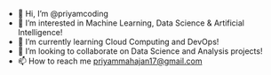 - 👋 Hi, I’m @priyamcoding
- 👀 I’m interested in Machine Learning, Data Science & Artificial Intelligence!
- 🌱 I’m currently learning Cloud Computing and DevOps!
- 💞️ I’m looking to collaborate on Data Science and Analysis projects! 
- 📫 How to reach me priyammahajan17@gmail.com

<!---
priyamcoding/priyamcoding is a ✨ special ✨ repository because its `README.md` (this file) appears on your GitHub profile.
You can click the Preview link to take a look at your changes.
--->

